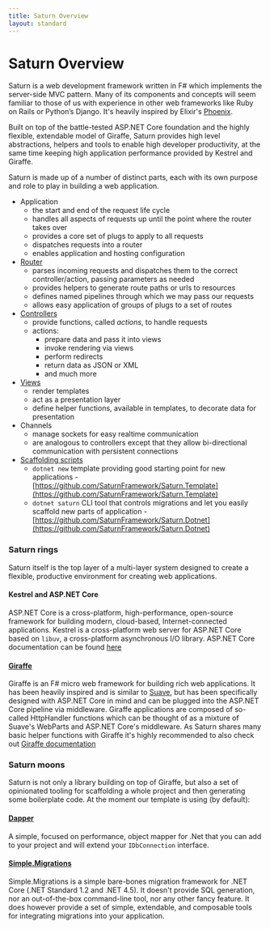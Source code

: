 ```yaml
---
title: Saturn Overview
layout: standard
---
```


# Saturn Overview

Saturn is a web development framework written in F# which implements the server-side MVC pattern. Many of its components and concepts will seem familiar to those of us with experience in other web frameworks like Ruby on Rails or Python’s Django. It's heavily inspired by Elixir's [Phoenix](http://phoenixframework.org/).

Built on top of the battle-tested ASP.NET Core foundation and the highly flexible, extendable model of Giraffe, Saturn provides high level abstractions, helpers and tools to enable high developer productivity, at the same time keeping high application performance provided by Kestrel and Giraffe.

Saturn is made up of a number of distinct parts, each with its own purpose and role to play in building a web application.

 - Application
    - the start and end of the request life cycle
    - handles all aspects of requests up until the point where the router takes over
    - provides a core set of plugs to apply to all requests
    - dispatches requests into a router
    - enables application and hosting configuration
 - [Router](routing.html)
    - parses incoming requests and dispatches them to the correct controller/action, passing parameters as needed
    - provides helpers to generate route paths or urls to resources
    - defines named pipelines through which we may pass our requests
    - allows easy application of groups of plugs to a set of routes
 - [Controllers](controller.html)
    - provide functions, called *actions*, to handle requests
    - actions:
        - prepare data and pass it into views
        - invoke rendering via views
        - perform redirects
        - return data as JSON or XML
        - and much more
 - [Views](view.html)
    - render templates
    - act as a presentation layer
    - define helper functions, available in templates, to decorate data for presentation
 - Channels
    - manage sockets for easy realtime communication
    - are analogous to controllers except that they allow bi-directional communication with persistent connections
 - [Scaffolding scripts](scaffolding.html)
    - `dotnet new` template providing good starting point for new applications - [https://github.com/SaturnFramework/Saturn.Template](https://github.com/SaturnFramework/Saturn.Template)
    - `dotnet saturn` CLI tool that controls migrations and let you easily scaffold new parts of application - [https://github.com/SaturnFramework/Saturn.Dotnet](https://github.com/SaturnFramework/Saturn.Dotnet)


### Saturn rings

Saturn itself is the top layer of a multi-layer system designed to create a flexible, productive environment for creating web applications.

#### Kestrel and ASP.NET Core

ASP.NET Core is a cross-platform, high-performance, open-source framework for building modern, cloud-based, Internet-connected applications. Kestrel is a cross-platform web server for ASP.NET Core based on `libuv`, a cross-platform asynchronous I/O library. ASP.NET Core documentation can be found [here](https://docs.microsoft.com/en-us/aspnet/core/introduction-to-aspnet-core)

#### [Giraffe](https://github.com/giraffe-fsharp/Giraffe)

Giraffe is an F# micro web framework for building rich web applications. It has been heavily inspired and is similar to [Suave](https://suave.io), but has been specifically designed with ASP.NET Core in mind and can be plugged into the ASP.NET Core pipeline via middleware. Giraffe applications are composed of so-called HttpHandler functions which can be thought of as a mixture of Suave's WebParts and ASP.NET Core's middleware. As Saturn shares many basic helper functions with Giraffe it's highly recommended to also check out [Giraffe documentation](https://github.com/giraffe-fsharp/Giraffe/blob/master/DOCUMENTATION.md)

### Saturn moons

Saturn is not only a library building on top of Giraffe, but also a set of opinionated tooling for scaffolding a whole project and then generating some boilerplate code. At the moment our template is using (by default):

#### [Dapper](https://github.com/StackExchange/Dapper)

A simple, focused on performance, object mapper for .Net that you can add to your project and will extend your `IDbConnection` interface.

#### [Simple.Migrations](https://github.com/canton7/Simple.Migrations)

Simple.Migrations is a simple bare-bones migration framework for .NET Core (.NET Standard 1.2 and .NET 4.5). It doesn't provide SQL generation, nor an out-of-the-box command-line tool, nor any other fancy feature. It does however provide a set of simple, extendable, and composable tools for integrating migrations into your application.
